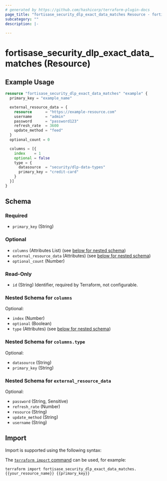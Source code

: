 ```yaml
---
# generated by https://github.com/hashicorp/terraform-plugin-docs
page_title: "fortisase_security_dlp_exact_data_matches Resource - fortisase"
subcategory: ""
description: |-
  
---
```


# fortisase_security_dlp_exact_data_matches (Resource)



## Example Usage

```terraform
resource "fortisase_security_dlp_exact_data_matches" "example" {
  primary_key = "example_name"

  external_resource_data = {
    resource      = "https://example-resource.com"
    username      = "admin"
    password      = "password123"
    refresh_rate  = 3600
    update_method = "feed"
  }
  optional_count = 0

  columns = [{
    index    = 1
    optional = false
    type = {
      datasource  = "security/dlp-data-types"
      primary_key = "credit-card"
    }
  }]
}
```

<!-- schema generated by tfplugindocs -->
## Schema

### Required

- `primary_key` (String)

### Optional

- `columns` (Attributes List) (see [below for nested schema](#nestedatt--columns))
- `external_resource_data` (Attributes) (see [below for nested schema](#nestedatt--external_resource_data))
- `optional_count` (Number)

### Read-Only

- `id` (String) Identifier, required by Terraform, not configurable.

<a id="nestedatt--columns"></a>
### Nested Schema for `columns`

Optional:

- `index` (Number)
- `optional` (Boolean)
- `type` (Attributes) (see [below for nested schema](#nestedatt--columns--type))

<a id="nestedatt--columns--type"></a>
### Nested Schema for `columns.type`

Optional:

- `datasource` (String)
- `primary_key` (String)



<a id="nestedatt--external_resource_data"></a>
### Nested Schema for `external_resource_data`

Optional:

- `password` (String, Sensitive)
- `refresh_rate` (Number)
- `resource` (String)
- `update_method` (String)
- `username` (String)

## Import

Import is supported using the following syntax:

The [`terraform import` command](https://developer.hashicorp.com/terraform/cli/commands/import) can be used, for example:

```shell
terraform import fortisase_security_dlp_exact_data_matches.{{your_resource_name}} {{primary_key}}
```
